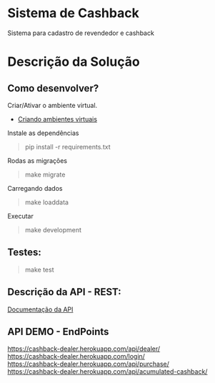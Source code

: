 # Sistema de Cashback

Sistema para cadastro de revendedor e cashback


# Descrição da Solução



## Como desenvolver?

Criar/Ativar o ambiente virtual. 
- [Criando ambientes virtuais](https://docs.python.org/pt-br/3/tutorial/venv.html)


 Instale as dependências
> pip install -r requirements.txt

 Rodas as migrações
 > make migrate
 
Carregando dados
> make loaddata

Executar
> make development


## Testes:
> make test

## Descrição da API - REST:
[Documentação da API](https://documenter.getpostman.com/view/998888/T1LJm9QG?version=latest)

## API DEMO - EndPoints
https://cashback-dealer.herokuapp.com/api/dealer/  
https://cashback-dealer.herokuapp.com/login/  
https://cashback-dealer.herokuapp.com/api/purchase/  
https://cashback-dealer.herokuapp.com/api/acumulated-cashback/  

